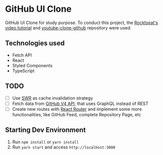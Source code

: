 # GitHub UI Clone

GitHub UI Clone for study purpose. To conduct this project, the [Rocktseat's](https://github.com/rocketseat-content) [video tutorial](https://www.youtube.com/watch?v=iLEbGQXsg3k) and [youtube-clone-github](https://github.com/rocketseat-content/youtube-clone-github) repository were used. 

## Technologies used
- Fetch API
- React
- Styled Components
- TypeScript

## TODO
- [ ] Use [SWR](https://swr.vercel.app/) as cache invalidation strategy
- [ ] Fetch data from [GitHub V4 API](https://docs.github.com/en/graphql), that uses GraphQL instead of REST
- [ ] Create new routes with [React Router](https://reactrouter.com/web/guides/quick-start) and implement some more functionalities, like GitHub Feed, complete Repository Page, etc

## Starting Dev Environment

1. Run `npm install` or `yarn install`
2. Run `yarn start` and access `http://localhost:3000`
